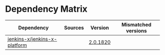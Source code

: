# Dependency Matrix

Dependency | Sources | Version | Mismatched versions
---------- | ------- | ------- | -------------------
[jenkins-x/jenkins-x-platform](https://github.com/jenkins-x/jenkins-x-platform) |  | [2.0.1820](https://github.com/jenkins-x/jenkins-x-platform/releases/tag/v2.0.1820) | 
